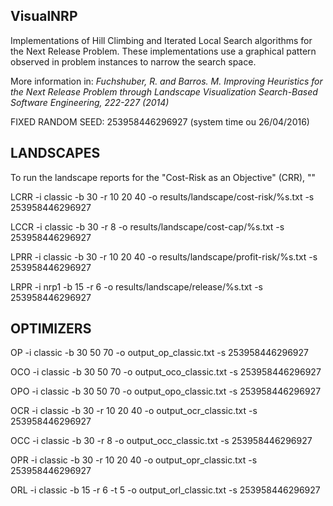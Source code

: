## VisualNRP

Implementations of Hill Climbing and Iterated Local Search algorithms for the Next Release Problem.
These implementations use a graphical pattern observed in problem instances to narrow the search space.

More information in:
<i>Fuchshuber, R. and Barros. M.
Improving Heuristics for the Next Release Problem through Landscape Visualization
Search-Based Software Engineering, 222-227 (2014)</i>

FIXED RANDOM SEED: 253958446296927 (system time ou 26/04/2016)


<h2>LANDSCAPES</h2>

To run the landscape reports for the "Cost-Risk as an Objective" (CRR), ""

LCRR -i classic -b 30 -r 10 20 40 -o results/landscape/cost-risk/%s.txt -s 253958446296927

LCCR -i classic -b 30 -r 8 -o results/landscape/cost-cap/%s.txt -s 253958446296927

LPRR -i classic -b 30 -r 10 20 40 -o results/landscape/profit-risk/%s.txt -s 253958446296927

LRPR -i nrp1 -b 15 -r 6 -o results/landscape/release/%s.txt -s 253958446296927


<h2>OPTIMIZERS</h2>

OP -i classic -b 30 50 70 -o output_op_classic.txt -s 253958446296927

OCO -i classic -b 30 50 70 -o output_oco_classic.txt -s 253958446296927

OPO -i classic -b 30 50 70 -o output_opo_classic.txt -s 253958446296927

OCR -i classic -b 30 -r 10 20 40 -o output_ocr_classic.txt -s 253958446296927

OCC -i classic -b 30 -r 8 -o output_occ_classic.txt -s 253958446296927

OPR -i classic -b 30 -r 10 20 40 -o output_opr_classic.txt -s 253958446296927

ORL -i classic -b 15 -r 6 -t 5 -o output_orl_classic.txt -s 253958446296927
